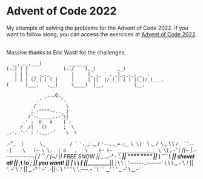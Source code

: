 # Advent of Code 2022
 
My attempts of solving the problems for the Advent of Code 2022. If you want to follow along, you can access the exercices at [Advent of Code 2022](https://adventofcode.com/2022). <br/><br/>

Massive thanks to Eric Wastl for the challenges.

      __,_,_,___)          _______
    (--| | |             (--/    ),_)        ,_)
       | | |  _ ,_,_        |     |_ ,_ ' , _|_,_,_, _  ,
     __| | | (/_| | (_|     |     | ||  |/_)_| | | |(_|/_)___,
    (      |___,   ,__|     \____)  |__,           |__,

                  _...Q._
               .'       '.
              /           \
             ;.-""""--.._ |
            /'-._____..-'\|
          .' ;  o   o    |`;
         /  /|   ()      ;  \
    _.-, '-' ; '.__.-'    \  \
.-"`,  |      \_         / `'`
 '._`.; ._    / `'--.,_=-;_
    \ \|  `\ .\_     /`  \ `._
     \ \    `/  ``---|    \   (~
      \ \.  | o   ,   \    (~ (~  ______________
       \ \`_\ _..-'    \  (\(~   |.------------.|
        \/  ``        / \(~/     || FREE  SNOW ||
         \__    __..-' -   '.    || """"  """" ||
          \ \```             \   || shovel all ||
          ;\ \o               ;  || you  want! ||
          | \ \               |  ||____________||
          ;  \ \              ;  '------..------'
           \  \ \ _.-'\      /          ||
            '. \-'     \   .'           ||
           _.-"  '      \-'           .-||-.
          \ '  ' '      \           '..---.- '
            \  ' '      _.'
             \' '   _.-'
              \ _.-'
               `


